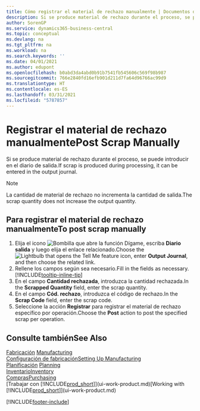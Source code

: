 ```yaml
---
title: Cómo registrar el material de rechazo manualmente | Documentos de Microsoft
description: Si se produce material de rechazo durante el proceso, se puede introducir en el diario de salida. Observe que la cantidad de material de rechazo no incrementa la cantidad de salida.
author: SorenGP
ms.service: dynamics365-business-central
ms.topic: conceptual
ms.devlang: na
ms.tgt_pltfrm: na
ms.workload: na
ms.search.keywords: ''
ms.date: 04/01/2021
ms.author: edupont
ms.openlocfilehash: b0abd3da4abd0b91b7541fb545606c569f98b987
ms.sourcegitcommit: 766e2840fd16efb901d211d7fa64d96766ac99d9
ms.translationtype: HT
ms.contentlocale: es-ES
ms.lasthandoff: 03/31/2021
ms.locfileid: "5787857"
---
```

# <a name="post-scrap-manually"></a><span data-ttu-id="7303a-104">Registrar el material de rechazo manualmente</span><span class="sxs-lookup"><span data-stu-id="7303a-104">Post Scrap Manually</span></span>
<span data-ttu-id="7303a-105">Si se produce material de rechazo durante el proceso, se puede introducir en el diario de salida.</span><span class="sxs-lookup"><span data-stu-id="7303a-105">If scrap is produced during processing, it can be entered in the output journal.</span></span> 

> [!NOTE]
> <span data-ttu-id="7303a-106">La cantidad de material de rechazo no incrementa la cantidad de salida.</span><span class="sxs-lookup"><span data-stu-id="7303a-106">The scrap quantity does not increase the output quantity.</span></span>  

## <a name="to-post-scrap-manually"></a><span data-ttu-id="7303a-107">Para registrar el material de rechazo manualmente</span><span class="sxs-lookup"><span data-stu-id="7303a-107">To post scrap manually</span></span>  
1. <span data-ttu-id="7303a-108">Elija el icono ![Bombilla que abre la función Dígame](media/ui-search/search_small.png "Dígame qué desea hacer"), escriba **Diario salida** y luego elija el enlace relacionado.</span><span class="sxs-lookup"><span data-stu-id="7303a-108">Choose the ![Lightbulb that opens the Tell Me feature](media/ui-search/search_small.png "Tell me what you want to do") icon, enter **Output Journal**, and then choose the related link.</span></span>  
2. <span data-ttu-id="7303a-109">Rellene los campos según sea necesario.</span><span class="sxs-lookup"><span data-stu-id="7303a-109">Fill in the fields as necessary.</span></span> [!INCLUDE[tooltip-inline-tip](includes/tooltip-inline-tip_md.md)]  
3. <span data-ttu-id="7303a-110">En el campo **Cantidad rechazada**, introduzca la cantidad rechazada.</span><span class="sxs-lookup"><span data-stu-id="7303a-110">In the **Scrapped Quantity** field, enter the scrap quantity.</span></span>  
4. <span data-ttu-id="7303a-111">En el campo **Cód. rechazo**, introduzca el código de rechazo.</span><span class="sxs-lookup"><span data-stu-id="7303a-111">In the **Scrap Code** field, enter the scrap code.</span></span>  
5. <span data-ttu-id="7303a-112">Seleccione la acción **Registrar** para registrar el material de rechazo específico por operación.</span><span class="sxs-lookup"><span data-stu-id="7303a-112">Choose the **Post** action to post the specified scrap per operation.</span></span>  

## <a name="see-also"></a><span data-ttu-id="7303a-113">Consulte también</span><span class="sxs-lookup"><span data-stu-id="7303a-113">See Also</span></span>  
<span data-ttu-id="7303a-114">[Fabricación](production-manage-manufacturing.md)  </span><span class="sxs-lookup"><span data-stu-id="7303a-114">[Manufacturing](production-manage-manufacturing.md)  </span></span>  
[<span data-ttu-id="7303a-115">Configuración de fabricación</span><span class="sxs-lookup"><span data-stu-id="7303a-115">Setting Up Manufacturing</span></span>](production-configure-production-processes.md)  
<span data-ttu-id="7303a-116">[Planificación](production-planning.md)    </span><span class="sxs-lookup"><span data-stu-id="7303a-116">[Planning](production-planning.md)    </span></span>  
[<span data-ttu-id="7303a-117">Inventario</span><span class="sxs-lookup"><span data-stu-id="7303a-117">Inventory</span></span>](inventory-manage-inventory.md)  
[<span data-ttu-id="7303a-118">Compras</span><span class="sxs-lookup"><span data-stu-id="7303a-118">Purchasing</span></span>](purchasing-manage-purchasing.md)  
<span data-ttu-id="7303a-119">[Trabajar con [!INCLUDE[prod_short](includes/prod_short.md)]](ui-work-product.md)</span><span class="sxs-lookup"><span data-stu-id="7303a-119">[Working with [!INCLUDE[prod_short](includes/prod_short.md)]](ui-work-product.md)</span></span>


[!INCLUDE[footer-include](includes/footer-banner.md)]